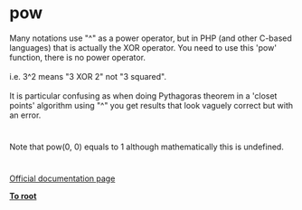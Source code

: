 # pow




<div class="phpcode"><span class="html">
Many notations use &quot;^&quot; as a power operator, but in PHP (and other C-based languages) that is actually the XOR operator. You need to use this &apos;pow&apos; function, there is no power operator.<br><br>i.e. 3^2 means &quot;3 XOR 2&quot; not &quot;3 squared&quot;.<br><br>It is particular confusing as when doing Pythagoras theorem in a &apos;closet points&apos; algorithm using &quot;^&quot; you get results that look vaguely correct but with an error.</span>
</div>
  

#


<div class="phpcode"><span class="html">
Note that pow(0, 0) equals to 1 although mathematically this is undefined.</span>
</div>
  

#

[Official documentation page](https://www.php.net/manual/en/function.pow.php)

**[To root](/README.md)**